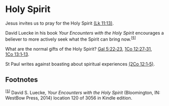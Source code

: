<head>
<meta charset="utf-8">
<style>
th { text-align: center; font-weight: bold; vertical-align: baseline; border: 3px solid blue; }
td { border: 1px solid black; padding: 10px; }
.h { visibility: hidden; }
</style>
<title>Holy Spirit</title>
</head>

# Holy Spirit

Jesus invites us to pray for the Holy Spirit [(Lk 11:13)](http://www.esvbible.org/Luke%2011%3A13/).

David Luecke in his book _Your Encounters with the Holy Spirit_ encourages a believer to more actively seek what the Spirit can bring now.<sup>[<a name="id0001" href="#ftn.id0001">§</a>]</sup>

What are the normal gifts of the Holy Spirit? [Gal 5:22‑23](http://www.esvbible.org/Galatians%205%3A22-23/), [1Co 12:27‑31](http://www.esvbible.org/1%20Corinthians%2012%3A27-31/), [1Co 13:1‑13](http://www.esvbible.org/1%20Corinthians%2013/).


St Paul writes against boasting about spiritual experiences [(2Co 12:1‑5)](http://www.esvbible.org/2%20Corinthians%2012%3A1-5/).



## Footnotes

<sup>[<a name="ftn.id0001" href="#id0001">§</a>]</sup>
David S. Luecke, _Your Encounters with the Holy Spirit_ (Bloomington, IN: WestBow Press, 2014) location 120 of 3056 in Kindle edition.
